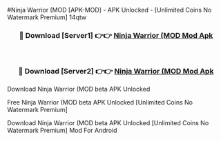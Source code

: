 #Ninja Warrior (MOD [APK-MOD] - APK Unlocked - [Unlimited Coins No Watermark Premium] 14qtw



<div align="center">

<h3>🔴 Download [Server1] 👉👉 <a href="https://momento.my/?title=Ninja_Warrior_(MOD">Ninja Warrior (MOD Mod Apk</a></h3><br>

<h3>🔴 Download [Server2] 👉👉 <a href="https://momento.my/?title=Ninja_Warrior_(MOD">Ninja Warrior (MOD Mod Apk</a></h3>
</div>



Download Ninja Warrior (MOD beta APK Unlocked

Free Ninja Warrior (MOD beta APK Unlocked [Unlimited Coins No Watermark Premium]

Download Ninja Warrior (MOD beta APK Unlocked [Unlimited Coins No Watermark Premium] Mod For Android
